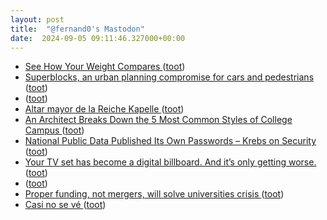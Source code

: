 ```yaml
---
layout: post
title:  "@fernand0's Mastodon"
date:  2024-09-05 09:11:46.327000+00:00
---
```

*  [See How Your Weight Compares ](https://flowingdata.com/2024/08/14/see-how-your-weight-compares) ([toot](https://mastodon.social/@fernand0/113084170654592812))
*  [Superblocks, an urban planning compromise for cars and pedestrians ](https://flowingdata.com/2024/08/21/superblocks-an-urban-planning-compromise-for-cars-and-pedestrians) ([toot](https://mastodon.social/@fernand0/113084046721951704))
*  [ ](https://mas.to/@purcola) ([toot](https://mastodon.social/@fernand0/113083853220445076))
*  [Altar mayor de la Reiche Kapelle ](https://www.flickr.com/photos/fernand0/53945196027) ([toot](https://mastodon.social/@fernand0/113083789057314085))
*  [An Architect Breaks Down the 5 Most Common Styles of College Campus ](https://www.openculture.com/2024/08/an-architect-breaks-down-the-5-most-common-styles-of-college-campus.htm) ([toot](https://mastodon.social/@fernand0/113083719024041737))
*  [National Public Data Published Its Own Passwords – Krebs on Security ](https://krebsonsecurity.com/2024/08/national-public-data-published-its-own-passwords) ([toot](https://mastodon.social/@fernand0/113083111132341575))
*  [Your TV set has become a digital billboard. And it’s only getting worse. ](https://arstechnica.com/gadgets/2024/08/tv-industrys-ads-tracking-obsession-is-turning-your-living-room-into-a-store) ([toot](https://mastodon.social/@fernand0/113082439073764852))
*  [ ](https://mastodon.social/users/fernand0/statuses/113081342997499094/activity) ([toot](https://mastodon.social/users/fernand0/statuses/113081342997499094/activity))
*  [Proper funding, not mergers, will solve universities crisis ](https://www.theguardian.com/education/article/2024/aug/20/proper-funding-not-mergers-will-solve-universities-crisi) ([toot](https://mastodon.social/@fernand0/113080479108493381))
*  [Casi no se vé ](https://avecesunafoto.wordpress.com/2024/09/04/casi-no-se-ve) ([toot](https://mastodon.social/@fernand0/113080372516378540))
